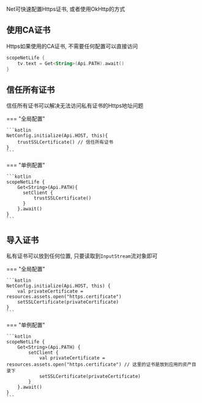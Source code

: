 Net可快速配置Https证书, 或者使用OkHttp的方式

## 使用CA证书

Https如果使用的CA证书, 不需要任何配置可以直接访问

```kotlin
scopeNetLife {
    tv.text = Get<String>(Api.PATH).await()
}
```

## 信任所有证书

信任所有证书可以解决无法访问私有证书的Https地址问题

=== "全局配置"

    ```kotlin
    NetConfig.initialize(Api.HOST, this){
        trustSSLCertificate() // 信任所有证书
    }
    ```
=== "单例配置"

    ```kotlin
    scopeNetLife {
        Get<String>(Api.PATH){
          setClient {
              trustSSLCertificate()
          }
        }.await()
    }
    ```

## 导入证书

私有证书可以放到任何位置, 只要读取到`InputStream`流对象即可

=== "全局配置"

    ```kotlin
    NetConfig.initialize(Api.HOST, this) {
        val privateCertificate = resources.assets.open("https.certificate")
        setSSLCertificate(privateCertificate)
    }
    ```

=== "单例配置"

    ```kotlin
    scopeNetLife {
        Get<String>(Api.PATH) {
            setClient {
                val privateCertificate = resources.assets.open("https.certificate") // 这里的证书是放到应用的资产目录下
                setSSLCertificate(privateCertificate)
            }
        }.await()
    }
    ```






